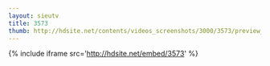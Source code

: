 ```yaml
---
layout: sieutv
title: 3573
thumb: http://hdsite.net/contents/videos_screenshots/3000/3573/preview_360p.mp4.jpg
---
```

{% include iframe src='http://hdsite.net/embed/3573' %}
 
